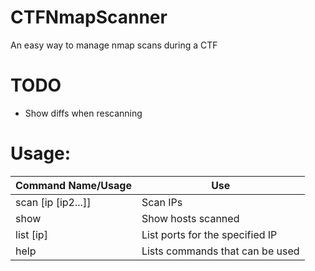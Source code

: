 # CTFNmapScanner
An easy way to manage nmap scans during a CTF

# TODO
* Show diffs when rescanning


# Usage:
|Command Name/Usage |  Use  |
|-------------------|-------|
|scan [ip [ip2...]] | Scan IPs |
|     show          | Show hosts scanned |
| list [ip]         | List ports for the specified IP |
| help              | Lists commands that can be used |
